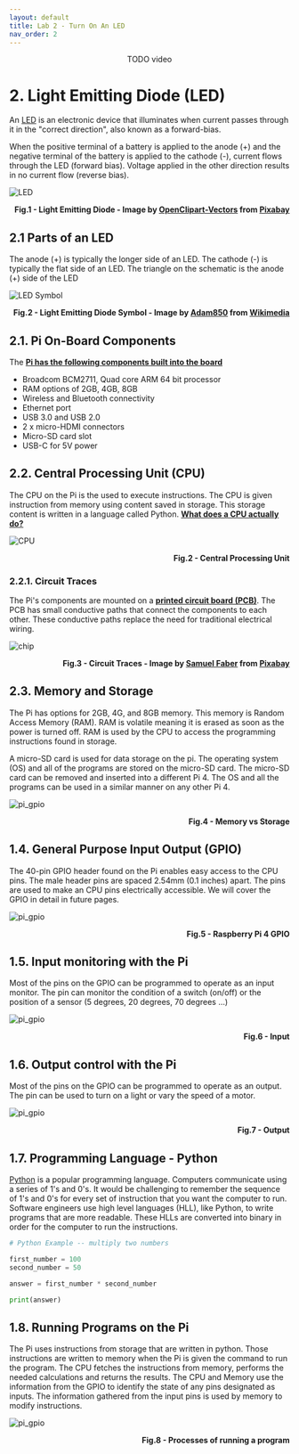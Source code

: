 ```yaml
---
layout: default
title: Lab 2 - Turn On An LED
nav_order: 2
---
```

<p align="center">
TODO video
</p>

# 2. Light Emitting Diode (LED)

An [LED](https://learn.adafruit.com/all-about-leds/what-are-leds-used-for) is an electronic device that illuminates when current passes through it in the "correct direction", also known as a forward-bias. 

When the positive terminal of a battery is applied to the anode (+) and the negative terminal of the battery is applied to the cathode (-), current flows through the LED (forward bias). Voltage applied in the other direction results in no current flow (reverse bias). 

<p align=center>

![LED](assets\img\led-on.png)

</p>

<p align=right>
<b>Fig.1 - Light Emitting Diode - Image by 
<a href="https://pixabay.com/users/openclipart-vectors-30363/?utm_source=link-attribution&amp;utm_medium=referral&amp;utm_campaign=image&amp;utm_content=2023979">
OpenClipart-Vectors</a> 
from 
<a href="https://pixabay.com/?utm_source=link-attribution&amp;utm_medium=referral&amp;utm_campaign=image&amp;utm_content=2023979">
Pixabay
</a></b></p>

## 2.1 Parts of an LED

The anode (+) is typically the longer side of an LED. The cathode (-) is typically the flat side of an LED. The triangle on the schematic is the anode (+) side of the LED

<p align=center>

![LED Symbol](assets\img\led-sym.png)

</p>
<p align=right><b>Fig.2 - Light Emitting Diode Symbol - Image by <a href="https://upload.wikimedia.org/wikipedia/commons/5/52/%2B-_of_LED_2.svg">Adam850</a> from <a href="https://commons.wikimedia.org/wiki/File:%2B-_of_LED_2.svg">Wikimedia</a></b></p>




## 2.1. Pi On-Board Components

The **[Pi has the following components built into the board](https://www.raspberrypi.com/products/raspberry-pi-4-model-b/specifications/)**
- Broadcom BCM2711, Quad core ARM 64 bit processor
- RAM options of 2GB, 4GB, 8GB
- Wireless and Bluetooth connectivity
- Ethernet port
- USB 3.0 and USB 2.0
- 2 x micro-HDMI connectors
- Micro-SD card slot
- USB-C for 5V power

## 2.2. Central Processing Unit (CPU)

The CPU on the Pi is the used to execute instructions. The CPU is given instruction from memory using content saved in storage. This storage content is written in a language called Python.  **[What does a CPU actually do?](https://www.digitaltrends.com/computing/what-is-a-cpu/)**

![CPU](assets\img\cpu.jpg)
<p align=right><b>Fig.2 - Central Processing Unit</b></p>

### 2.2.1. Circuit Traces

The Pi's components are mounted on a **[printed circuit board (PCB)](https://www.youtube.com/watch?v=H9pGbLJknDk)**. The PCB has small conductive paths that connect the components to each other. These conductive paths replace the need for traditional electrical wiring.

![chip](assets\img\chip-6074903.jpg)
<p align=right><b>Fig.3 - Circuit Traces - Image by <a href="https://pixabay.com/users/fabersam-98886/?utm_source=link-attribution&amp;utm_medium=referral&amp;utm_campaign=image&amp;utm_content=6074903">Samuel Faber</a> from <a href="https://pixabay.com/?utm_source=link-attribution&amp;utm_medium=referral&amp;utm_campaign=image&amp;utm_content=6074903">Pixabay</a></b></p>


## 2.3. Memory and Storage

The Pi has options for 2GB, 4G, and 8GB memory. This memory is Random Access Memory (RAM). RAM is volatile meaning it is erased as soon as the power is turned off. RAM is used by the CPU to access the programming instructions found in storage.

A micro-SD card is used for data storage on the pi. The operating system (OS) and all of the programs are stored on the micro-SD card. The micro-SD card can be removed and inserted into a different Pi 4. The OS and all the programs can be used in a similar manner on any other Pi 4.

![pi_gpio](assets\img\StorageMemory.jpg)
<p align=right><b>Fig.4 - Memory vs Storage</b></p>



## 1.4. General Purpose Input Output (GPIO)

The 40-pin GPIO header found on the Pi enables easy access to the CPU pins. The male header pins are spaced 2.54mm (0.1 inches) apart. The pins are used to make an CPU pins electrically accessible. We will cover the GPIO in detail in future pages.

![pi_gpio](assets\img\piGPIO.jpg)
<p align=right><b>Fig.5 - Raspberry Pi 4 GPIO</b></p>

## 1.5. Input monitoring with the Pi

Most of the pins on the GPIO can be programmed to operate as an input monitor. The pin can monitor the condition of a switch (on/off) or the position of a sensor (5 degrees, 20 degrees, 70 degrees ...) 

![pi_gpio](assets\img\pi_input.png)
<p align=right><b>Fig.6 - Input</b></p>

## 1.6. Output control with the Pi

Most of the pins on the GPIO can be programmed to operate as an output. The pin can be used to turn on a light or vary the speed of a motor.

![pi_gpio](assets\img\output.jpg)
<p align=right><b>Fig.7 - Output</b></p>



## 1.7. Programming Language - Python

[Python](https://www.python.org/) is a popular programming language. Computers communicate using a series of 1's and 0's. It would be challenging to remember the sequence of 1's and 0's for every set of instruction that you want the computer to run. Software engineers use high level languages (HLL), like Python, to write programs that are more readable. These HLLs are converted into binary in order for the computer to run the instructions.

```python
# Python Example -- multiply two numbers

first_number = 100
second_number = 50

answer = first_number * second_number

print(answer)

```

## 1.8. Running Programs on the Pi

The Pi uses instructions from storage that are written in python. Those instructions are written to memory when the Pi is given the command to run the program. The CPU fetches the instructions from memory, performs the needed calculations and returns the results. The CPU and Memory use the information from the GPIO to identify the state of any pins designated as inputs. The information gathered from the input pins is used by memory to modify instructions. 

![pi_gpio](assets\img\ComputerProcessor.jpg)
<p align=right><b>Fig.8 - Processes of running a program</b></p>

